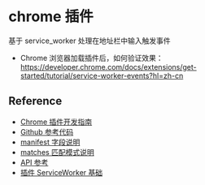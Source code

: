 # chrome 插件

基于 service_worker 处理在地址栏中输入触发事件

- Chrome 浏览器加载插件后，如何验证效果：https://developer.chrome.com/docs/extensions/get-started/tutorial/service-worker-events?hl=zh-cn

## Reference

- [Chrome 插件开发指南](https://developer.chrome.com/docs/extensions/get-started?hl=zh-cn)
- [Github 参考代码](https://github.com/GoogleChrome/chrome-extensions-samples/tree/main/functional-samples/tutorial.focus-mode)
- [manifest 字段说明](https://developer.chrome.com/docs/extensions/reference/manifest?hl=zh-cn)
- [matches 匹配模式说明](https://developer.chrome.com/docs/extensions/develop/concepts/match-patterns?hl=zh-cn)
- [API 参考](https://developer.chrome.com/docs/extensions/reference/api?hl=zh-cn)
- [插件 ServiceWorker 基础](https://developer.chrome.com/docs/extensions/develop/concepts/service-workers/basics?hl=zh-cn#import-scripts)
